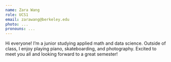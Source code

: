 ```yaml
---
name: Zara Wang
role: UCS1
email: zarawang@berkeley.edu
photo: ...
pronouns: ...
---
```

Hi everyone! I’m a junior studying applied math and data science. Outside of class, I enjoy playing piano, skateboarding, and photography. Excited to meet you all and looking forward to a great semester!
